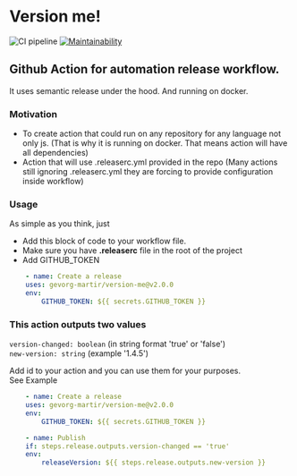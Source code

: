 # Version me!

![CI pipeline](https://github.com/gevorg-martir/version-me/workflows/CI%20pipeline/badge.svg)
[![Maintainability](https://api.codeclimate.com/v1/badges/2d537a378a0fef6ab1cc/maintainability)](https://codeclimate.com/github/gevorg-martir/version-me/maintainability)

## Github Action for automation release workflow.
It uses semantic release under the hood. And running on docker.

### Motivation
- To create action that could run on any repository for any language not only js.
  (That is why it is running on docker. That means action will have all dependencies)
- Action that will use .releaserc.yml provided in the repo
  (Many actions still ignoring .releaserc.yml they are forcing to provide configuration inside workflow)

### Usage
As simple as you think, just
- Add this block of code to your workflow file.
- Make sure you have **.releaserc** file in the root of the project
- Add GITHUB_TOKEN

``` yml
    - name: Create a release
    uses: gevorg-martir/version-me@v2.0.0
    env:
        GITHUB_TOKEN: ${{ secrets.GITHUB_TOKEN }}
```

### This action outputs two values
`version-changed: boolean` (in string format 'true' or 'false') \
`new-version: string` (example '1.4.5')

Add id to your action and you can use them for your purposes. \
See Example

```yml
    - name: Create a release
    uses: gevorg-martir/version-me@v2.0.0
    env:
        GITHUB_TOKEN: ${{ secrets.GITHUB_TOKEN }}

    - name: Publish
    if: steps.release.outputs.version-changed == 'true'
    env:
        releaseVersion: ${{ steps.release.outputs.new-version }}
```
